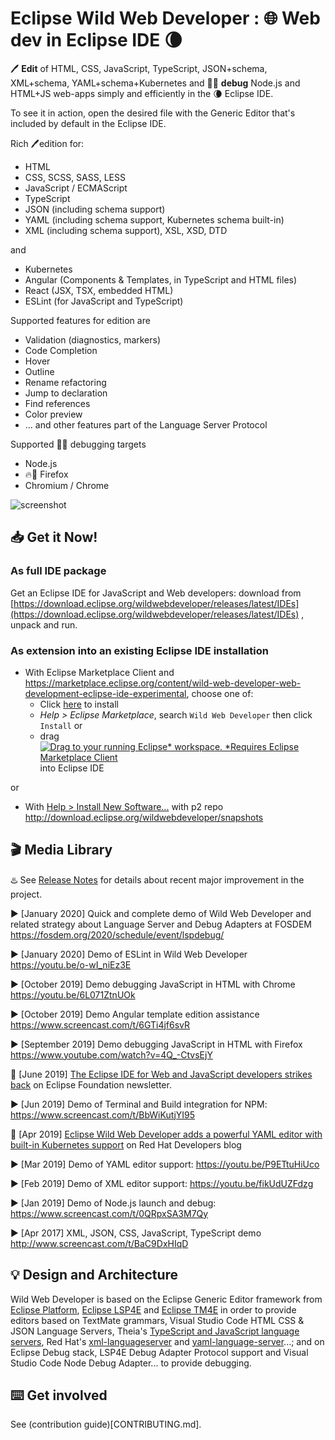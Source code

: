 # Eclipse Wild Web Developer : 🌐 Web dev in Eclipse IDE 🌘

🖊️ **Edit** of HTML, CSS, JavaScript, TypeScript, JSON+schema, XML+schema, YAML+schema+Kubernetes and 🦟🔫 **debug** Node.js and HTML+JS web-apps simply and efficiently in the 🌘 Eclipse IDE.

To see it in action, open the desired file with the Generic Editor that's included by default in the Eclipse IDE.

Rich 🖊️edition for:

* HTML
* CSS, SCSS, SASS, LESS
* JavaScript / ECMAScript
* TypeScript
* JSON (including schema support)
* YAML (including schema support, Kubernetes schema built-in)
* XML (including schema support), XSL, XSD, DTD

and

* Kubernetes
* Angular (Components & Templates, in TypeScript and HTML files)
* React (JSX, TSX, embedded HTML)
* ESLint (for JavaScript and TypeScript)

Supported features for edition are

* Validation (diagnostics, markers)
* Code Completion
* Hover
* Outline
* Rename refactoring
* Jump to declaration
* Find references
* Color preview
* ... and other features part of the Language Server Protocol

Supported 🦟🔫 debugging targets

* Node.js
* 🔥🦊 Firefox
* Chromium / Chrome

![screenshot](documentation-files/wildwebdeveloper-screenshot.png "Wild Web Developer screenshot")

## 📥 Get it Now!

### As full IDE package

Get an Eclipse IDE for JavaScript and Web developers: download from [https://download.eclipse.org/wildwebdeveloper/releases/latest/IDEs](https://download.eclipse.org/wildwebdeveloper/releases/latest/IDEs) , unpack and run.

### As extension into an existing Eclipse IDE installation

* With Eclipse Marketplace Client and https://marketplace.eclipse.org/content/wild-web-developer-web-development-eclipse-ide-experimental, choose one of:
  * Click [here](https://mickaelistria.github.io/redirctToEclipseIDECloneCommand/redirectToMarketplace.html?entryId=3394048) to install
  * *Help > Eclipse Marketplace*, search `Wild Web Developer` then click `Install` or
  * drag <a href="http://marketplace.eclipse.org/marketplace-client-intro?mpc_install=3394048" class="drag" title="Drag to your running Eclipse* workspace. *Requires Eclipse Marketplace Client"><img class="img-responsive" src="https://marketplace.eclipse.org/sites/all/themes/solstice/public/images/marketplace/btn-install.png" alt="Drag to your running Eclipse* workspace. *Requires Eclipse Marketplace Client" /></a> into Eclipse IDE

or

* With [Help > Install New Software...](http://help.eclipse.org/neon/index.jsp?topic=%2Forg.eclipse.platform.doc.user%2Ftasks%2Ftasks-124.htm) with p2 repo http://download.eclipse.org/wildwebdeveloper/snapshots

## 🎬 Media Library

♨️ See [Release Notes](RELEASE_NOTES.md) for details about recent major improvement in the project.

▶️ [January 2020] Quick and complete demo of Wild Web Developer and related strategy about Language Server and Debug Adapters at FOSDEM https://fosdem.org/2020/schedule/event/lspdebug/

▶️ [January 2020] Demo of ESLint in Wild Web Developer https://youtu.be/o-wI_niEz3E

▶️ [October 2019] Demo debugging JavaScript in HTML with Chrome https://youtu.be/6L071ZtnUOk

▶️ [October 2019] Demo Angular template edition assistance https://www.screencast.com/t/6GTi4jf6svR

▶️ [September 2019] Demo debugging JavaScript in HTML with Firefox https://www.youtube.com/watch?v=4Q_-CtvsEjY

📰 [June 2019] [The Eclipse IDE for Web and JavaScript developers strikes back](https://www.eclipse.org/community/eclipse_newsletter/2019/june/eclipsetldr.php) on Eclipse Foundation newsletter.

▶️ [Jun 2019] Demo of Terminal and Build integration for NPM: https://www.screencast.com/t/BbWiKutjYI95

📰 [Apr 2019] [Eclipse Wild Web Developer adds a powerful YAML editor with built-in Kubernetes support](https://developers.redhat.com/blog/2019/04/10/eclipse-wild-web-developer-adds-a-powerful-yaml-editor-with-built-in-kubernetes-support/) on Red Hat Developers blog

▶️ [Mar 2019] Demo of YAML editor support: https://youtu.be/P9ETtuHiUco

▶️ [Feb 2019] Demo of XML editor support: https://youtu.be/fikUdUZFdzg

▶️ [Jan 2019] Demo of Node.js launch and debug: https://www.screencast.com/t/0QRpxSA3M7Qy

▶️ [Apr 2017] XML, JSON, CSS, JavaScript, TypeScript demo http://www.screencast.com/t/BaC9DxHIqD


## 💡 Design and Architecture

Wild Web Developer is based on the Eclipse Generic Editor framework from [Eclipse Platform](https://projects.eclipse.org/projects/eclipse.platform), [Eclipse LSP4E](https://projects.eclipse.org/projects/technology.lsp4e) and [Eclipse TM4E](https://github.com/eclipse/tm4e) in order to provide editors based on TextMate grammars, Visual Studio Code HTML CSS & JSON Language Servers, Theia's [TypeScript and JavaScript language servers](https://github.com/theia-ide/typescript-language-server), Red Hat's [xml-languageserver](https://github.com/angelozerr/lsp4xml) and [yaml-language-server](https://github.com/redhat-developer/yaml-language-server/)...; and on Eclipse Debug stack, LSP4E Debug Adapter Protocol support and Visual Studio Code Node Debug Adapter... to provide debugging.

## ⌨️ Get involved

See (contribution guide)[CONTRIBUTING.md].